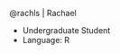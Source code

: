 @rachls | Rachael
- Undergraduate Student
- Language: R

<!---
reesyn/reesyn is a ✨ special ✨ repository because its `README.md` (this file) appears on your GitHub profile.
You can click the Preview link to take a look at your changes.
--->
